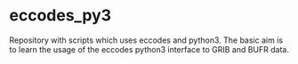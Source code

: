 # eccodes_py3
Repository with scripts which uses eccodes and python3.
The basic aim is to learn the usage of the eccodes python3 interface to GRIB and BUFR data.

